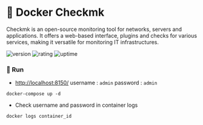 # 🎉 Docker Checkmk

Checkmk is an open-source monitoring tool for networks, servers and applications. It offers a web-based interface, plugins and checks for various services, making it versatile for monitoring IT infrastructures.

![version](https://img.shields.io/badge/version-1.0-blue)
![rating](https://img.shields.io/badge/rating-★★★★★-yellow)
![uptime](https://img.shields.io/badge/uptime-100%25-brightgreen)

### 🥈 Run

- [http://localhost:8150/](http://localhost:8150/) username : `admin` password : `admin`

```shell
docker-compose up -d
```

- Check username and password in container logs

```shell
docker logs container_id
```
